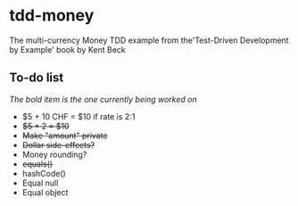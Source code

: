 # tdd-money
The multi-currency Money TDD example from the'Test-Driven Development by Example' book by Kent Beck

## To-do list

*The bold item is the one currently being worked on*

* $5 + 10 CHF = $10 if rate is 2:1
* ~~$5 * 2 = $10~~
* ~~Make "amount" private~~
* ~~Dollar side-effects?~~
* Money rounding?
* ~~equals()~~
* hashCode()
* Equal null
* Equal object
